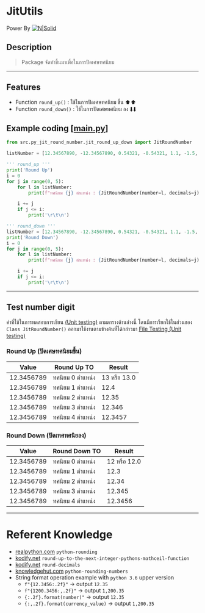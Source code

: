 # JitUtils

Power By
[![N|Solid](https://www.jitinnotech.com/wp-content/uploads/2018/05/cropped-jitinnotech-logo.png)](https://www.jitinnotech.com)

## Description

> Package จัดทำขึ้นมาเพื่อในการปัดเศษทศนิยม

---

## Features
- Function `round_up()` : ใช้ในการปัดเศษทศนิยม ขึ้น ⬆⬆
- Function `round_down()` : ใช้ในการปัดเศษทศนิยม ลง ⬇⬇


## Example coding [[main.py](src/main.py)]
```python
from src.py_jit_round_number.jit_round_up_down import JitRoundNumber

listNumber = [12.34567890, -12.34567890, 0.54321, -0.54321, 1.1, -1.5, 1.23, 1.543, 22.45, 1352]

''' round_up '''
print('Round Up')
i = 0
for j in range(0, 5):
    for l in listNumber:
        print(f"ทศนิยม {j} ตำแหน่ง : {JitRoundNumber(number=l, decimals=j).round_up()}")

    i += j
    if j <= i:
        print('\r\t\n')
```

```python
''' round_down '''
listNumber = [12.34567890, -12.34567890, 0.54321, -0.54321, 1.1, -1.5, 1.23, 1.543, 22.45, 1352]
print('Round Down')
i = 0
for j in range(0, 5):
    for l in listNumber:
        print(f"ทศนิยม {j} ตำแหน่ง : {JitRoundNumber(number=l, decimals=j).round_down()}")

    i += j
    if j <= i:
        print('\r\t\n')

```

---
## Test number digit
ค่าที่ใช้ในการทดสอบการเขียน [(Unit testing)](tests/test_pyJitRoundNumber.py) ตามตารางด้านล่างนี้ โดนมีการเรียกใช้ในส่วนของ `Class JitRoundNumber()` ออกมาใช้งานตามข้างต้นที่ได้กล่าวมา [File Testing (Unit testing)](tests/test_pyJitRoundNumber.py)

### Round Up (ปัดเศษทศนิยมขึ้น)
| Value | Round Up TO | Result |
| --- | --- | --- |
| 12.3456789 | ทศนิยม 0 ตำแหน่ง | 13 หรือ 13.0 |
| 12.3456789 | ทศนิยม 1 ตำแหน่ง | 12.4 |
| 12.3456789 | ทศนิยม 2 ตำแหน่ง | 12.35 |
| 12.3456789 | ทศนิยม 3 ตำแหน่ง | 12.346 |
| 12.3456789 | ทศนิยม 4 ตำแหน่ง | 12.3457 |

### Round Down (ปัดเทศทศนิยลง)
| Value | Round Down TO | Result |
| --- | --- | --- |
| 12.3456789 | ทศนิยม 0 ตำแหน่ง | 12 หรือ 12.0 |
| 12.3456789 | ทศนิยม 1 ตำแหน่ง | 12.3 |
| 12.3456789 | ทศนิยม 2 ตำแหน่ง | 12.34 |
| 12.3456789 | ทศนิยม 3 ตำแหน่ง | 12.345 |
| 12.3456789 | ทศนิยม 4 ตำแหน่ง | 12.3456 |

---

# Referent Knowledge
- [realpython.com](https://realpython.com/python-rounding/) `python-rounding`
- [kodify.net](https://kodify.net/python/math/round-integers/#round-up-to-the-next-integer-pythons-mathceil-function) `round-up-to-the-next-integer-pythons-mathceil-function`
- [kodify.net](https://kodify.net/python/math/round-decimals/) `round-decimals`
- [knowledgehut.com](https://www.knowledgehut.com/blog/programming/python-rounding-numbers) `python-rounding-numbers`
- String format operation example with `python 3.6` upper version
  - `f"{12.3456:.2f}"` -> output `12.35`
  - `f"{1200.3456:,.2f}"` -> output `1,200.35`
  - `{:.2f}.format(number)"` -> output `12.35`
  - `{:,.2f}.format(currency_value)` -> output `1,200.35`